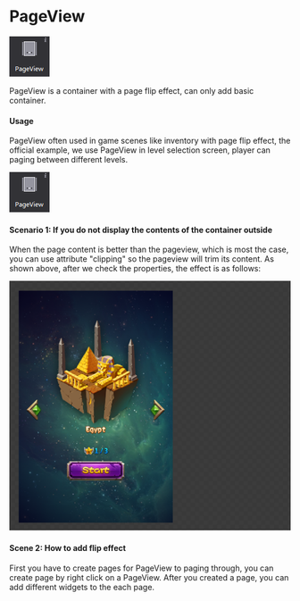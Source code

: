 # PageView

![](./res/image116.png)

PageView is a container with a page flip effect, can only add basic container.
 
#### Usage
PageView often used in game scenes like inventory with page flip effect, the official example, we use PageView in level selection screen, player can paging between different levels.
 

![](./res/image116.png)

#### Scenario 1: If you do not display the contents of the container outside
When the page content is better than the pageview, which is most the case, you can use attribute "clipping" so the pageview will trim its content. As shown above, after we check the properties, the effect is as follows:

![](./res/image118.png) 

#### Scene 2: How to add flip effect
First you have to create pages for PageView to paging through, you can create page by right click on a PageView. After you created a page, you can add different widgets to the each page.

